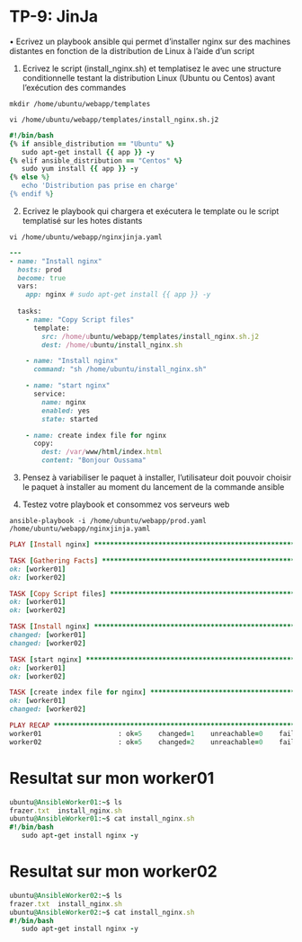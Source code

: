 # TP-9: JinJa
• Ecrivez un playbook ansible qui permet d’installer nginx sur des machines distantes en fonction de la distribution de Linux à l’aide d’un script

1) Ecrivez le script (install_nginx.sh) et templatisez le avec une structure conditionnelle testant la distribution Linux (Ubuntu ou Centos) avant l’exécution des commandes

`mkdir /home/ubuntu/webapp/templates`

`vi /home/ubuntu/webapp/templates/install_nginx.sh.j2`

```ruby
#!/bin/bash
{% if ansible_distribution == "Ubuntu" %}
   sudo apt-get install {{ app }} -y
{% elif ansible_distribution == "Centos" %}
   sudo yum install {{ app }} -y
{% else %}
   echo 'Distribution pas prise en charge'
{% endif %}
```

2) Ecrivez le playbook qui chargera et exécutera le template ou le script templatisé sur les hotes distants


`vi /home/ubuntu/webapp/nginxjinja.yaml`

```ruby
---
- name: "Install nginx"
  hosts: prod
  become: true
  vars:
    app: nginx # sudo apt-get install {{ app }} -y
 
  tasks:
    - name: "Copy Script files"
      template:
        src: /home/ubuntu/webapp/templates/install_nginx.sh.j2
        dest: /home/ubuntu/install_nginx.sh

    - name: "Install nginx"
      command: "sh /home/ubuntu/install_nginx.sh"

    - name: "start nginx"
      service:
        name: nginx
        enabled: yes
        state: started

    - name: create index file for nginx
      copy:
        dest: /var/www/html/index.html
        content: "Bonjour Oussama"
```    
3) Pensez à variabiliser le paquet à installer, l’utilisateur doit pouvoir choisir le paquet à installer au moment du lancement de la commande ansible

4) Testez votre playbook et consommez vos serveurs web

`ansible-playbook -i /home/ubuntu/webapp/prod.yaml /home/ubuntu/webapp/nginxjinja.yaml`

```ruby
PLAY [Install nginx] ***********************************************************************************************************************************

TASK [Gathering Facts] *********************************************************************************************************************************
ok: [worker01]
ok: [worker02]

TASK [Copy Script files] *******************************************************************************************************************************
ok: [worker01]
ok: [worker02]

TASK [Install nginx] ***********************************************************************************************************************************
changed: [worker01]
changed: [worker02]

TASK [start nginx] *************************************************************************************************************************************
ok: [worker01]
ok: [worker02]

TASK [create index file for nginx] *********************************************************************************************************************
ok: [worker01]
changed: [worker02]

PLAY RECAP *********************************************************************************************************************************************
worker01                   : ok=5    changed=1    unreachable=0    failed=0    skipped=0    rescued=0    ignored=0
worker02                   : ok=5    changed=2    unreachable=0    failed=0    skipped=0    rescued=0    ignored=0
```
# Resultat sur mon worker01
```ruby
ubuntu@AnsibleWorker01:~$ ls
frazer.txt  install_nginx.sh
ubuntu@AnsibleWorker01:~$ cat install_nginx.sh
#!/bin/bash
   sudo apt-get install nginx -y
```
# Resultat sur mon worker02
```ruby
ubuntu@AnsibleWorker02:~$ ls
frazer.txt  install_nginx.sh
ubuntu@AnsibleWorker02:~$ cat install_nginx.sh
#!/bin/bash
   sudo apt-get install nginx -y
```
